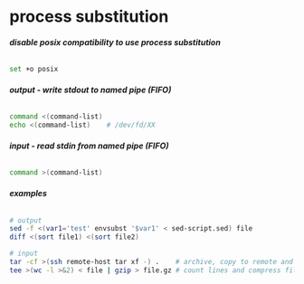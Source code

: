 # process substitution

###### __disable posix compatibility to use process substitution__
```bash
set +o posix
```

###### __output - write stdout to named pipe (FIFO)__
```bash
command <(command-list)
echo <(command-list)	# /dev/fd/XX
```

###### __input - read stdin from named pipe (FIFO)__
```bash
command >(command-list)
```

###### __examples__
```bash
# output
sed -f <(var1='test' envsubst '$var1' < sed-script.sed) file
diff <(sort file1) <(sort file2)

# input
tar -cf >(ssh remote-host tar xf -) .	 # archive, copy to remote and unarchive in parallel
tee >(wc -l >&2) < file | gzip > file.gz # count lines and compress file in parallel
```
